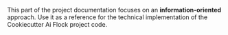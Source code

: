 This part of the project documentation focuses on
an **information-oriented** approach. Use it as a
reference for the technical implementation of the
Cookiecutter Ai Flock project code.